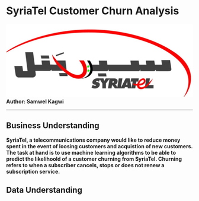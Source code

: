 # SyriaTel Customer Churn Analysis
<img src="images/SyriaTel.jpg">
<b>Author:<b/> Samwel Kagwi

---
## Business Understanding
SyriaTel, a telecommunications company would like to reduce money spent in the event of loosing customers and acquistion of new customers. The task at hand is to use machine learning algorithms to be able to predict the likelihoold of a customer churning from SyriaTel. Churning refers to when a subscriber cancels, stops or does not renew a subscription service.

## Data Understanding